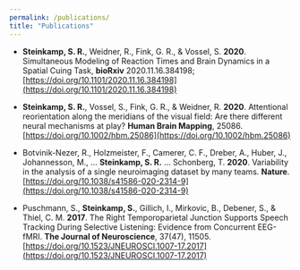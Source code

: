 ```yaml
---
permalink: /publications/
title: "Publications"
---
```


* **Steinkamp, S. R.**, Weidner, R., Fink, G. R., & Vossel, S. **2020**. Simultaneous Modeling of Reaction Times and Brain Dynamics in a Spatial Cuing Task, **bioRxiv** 2020.11.16.384198; [https://doi.org/10.1101/2020.11.16.384198](https://doi.org/10.1101/2020.11.16.384198)

* **Steinkamp, S. R.**, Vossel, S., Fink, G. R., & Weidner, R. **2020**. Attentional reorientation along the meridians of the visual field: Are there different neural mechanisms at play? **Human Brain Mapping**, 25086. [https://doi.org/10.1002/hbm.25086](https://doi.org/10.1002/hbm.25086)

* Botvinik-Nezer, R., Holzmeister, F., Camerer, C. F., Dreber, A., Huber, J., Johannesson, M., ... **Steinkamp, S. R.** ... Schonberg, T. **2020**. Variability in the analysis of a single neuroimaging dataset by many teams. **Nature**. [https://doi.org/10.1038/s41586-020-2314-9](https://doi.org/10.1038/s41586-020-2314-9)

* Puschmann, S., **Steinkamp, S.**, Gillich, I., Mirkovic, B., Debener, S., & Thiel, C. M. **2017**. The Right Temporoparietal Junction Supports Speech Tracking During Selective Listening: Evidence from Concurrent EEG-fMRI. **The Journal of Neuroscience**, 37(47), 11505. [https://doi.org/10.1523/JNEUROSCI.1007-17.2017](https://doi.org/10.1523/JNEUROSCI.1007-17.2017)